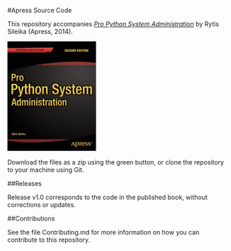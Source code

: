 #Apress Source Code

This repository accompanies [*Pro Python System Administration*](http://www.apress.com/9781484202180) by Rytis Sileika (Apress, 2014).

![Cover image](9781484202180.jpg)

Download the files as a zip using the green button, or clone the repository to your machine using Git.

##Releases

Release v1.0 corresponds to the code in the published book, without corrections or updates.

##Contributions

See the file Contributing.md for more information on how you can contribute to this repository.
